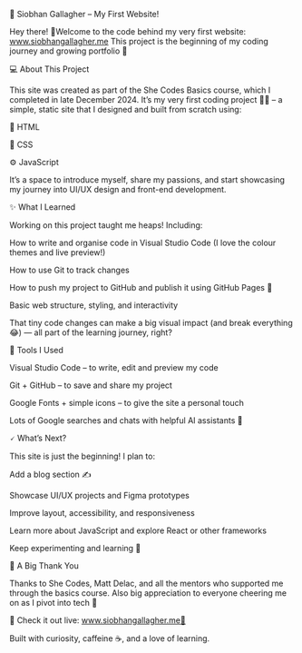 🌿 Siobhan Gallagher – My First Website!

Hey there! 👋Welcome to the code behind my very first website: www.siobhangallagher.me
This project is the beginning of my coding journey and growing portfolio 🌱

💻 About This Project

This site was created as part of the She Codes Basics course, which I completed in late December 2024. It’s my very first coding project 👏🏻 – a simple, static site that I designed and built from scratch using:

🧱 HTML

🎨 CSS

⚙️ JavaScript

It’s a space to introduce myself, share my passions, and start showcasing my journey into UI/UX design and front-end development.

✨ What I Learned

Working on this project taught me heaps! Including:

How to write and organise code in Visual Studio Code (I love the colour themes and live preview!)

How to use Git to track changes

How to push my project to GitHub and publish it using GitHub Pages 🚀

Basic web structure, styling, and interactivity

That tiny code changes can make a big visual impact (and break everything 😂) — all part of the learning journey, right?

🔧 Tools I Used

Visual Studio Code – to write, edit and preview my code

Git + GitHub – to save and share my project

Google Fonts + simple icons – to give the site a personal touch

Lots of Google searches and chats with helpful AI assistants 💜

🗸 What’s Next?

This site is just the beginning! I plan to:

Add a blog section ✍️

Showcase UI/UX projects and Figma prototypes

Improve layout, accessibility, and responsiveness

Learn more about JavaScript and explore React or other frameworks

Keep experimenting and learning 🚀

🙌 A Big Thank You

Thanks to She Codes, Matt Delac, and all the mentors who supported me through the basics course. Also big appreciation to everyone cheering me on as I pivot into tech 💪

🔗 Check it out live: www.siobhangallagher.me🧶

Built with curiosity, caffeine ☕, and a love of learning.

